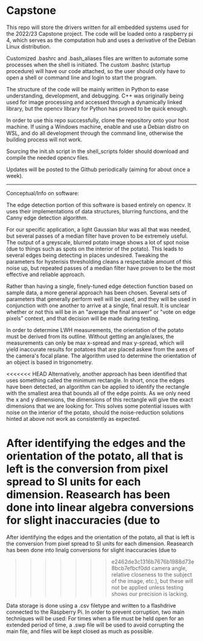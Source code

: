 # Capstone
This repo will store the drivers written for all embedded systems used for the 
	2022/23 Capstone project. The code will be loaded onto a raspberry pi 4,
	which serves as the computation hub and uses a derivative of the Debian 
	Linux distribution.

Customized .bashrc and .bash_aliases files are written to automate some processes 
	when the shell is initiated. The custom .bashrc (startup procedure) will
	have our code attached, so the user should only have to open a shell or
	command line and login to start the program.

The structure of the code will be mainly written in Python to ease understanding, 
	development, and debugging. C++ was originally being used for image 
	processing and accessed through a dynamically linked library, but
	the opencv library for Python has proved to be quick enough.

In order to use this repo successfully, clone the repository onto your host machine. 
	If using a Windows machine, enable and use a Debian distro on WSL, and do all 
	development through the command line, otherwise the building process will not 
	work.

Sourcing the init.sh script in the shell_scripts folder should download and compile 
	the needed opencv files.

Updates will be posted to the Github periodically (aiming for about once a week).
________________________________________________________________________________________
Conceptual/Info on software:

The edge detection portion of this software is based entirely on opencv. It uses their
	implementations of data structures, blurring functions, and the Canny edge 
	detection algorithm.

For our specific application, a light Gaussian blur was all that was needed, but several
	passes of a median filter have proven to be extremely useful. The output of a
	greyscale, blurred potato image shows a lot of spot noise (due to things such
	as spots on the interior of the potato). This leads to several edges being
	detecting in places undesired. Tweaking the parameters for hysterisis
	thresholding cleans a respectable amount of this noise up, but repeated passes
	of a median filter have proven to be the most effective and reliable approach.

Rather than having a single, finely-tuned edge detection function based on sample data,
	a more general approach has been chosen. Several sets of parameters that
	generally perform well will be used, and they will be used in conjunction
	with one another to arrive at a single, final result. It is unclear
	whether or not this will be in an "average the final answer" or 
	"vote on edge pixels" context, and that decision will be made during
	testing.

In order to determine LWH measurements, the orientation of the potato must be
	derived from its outline. Without getting an angle/axes, the measurements
	can only be max x-spread and max y-spread, which will yield inaccurate
	results for potatoes that are placed askew from the axes of the camera's
	focal plane. The algorithm used to determine the orientation of an object is
	based in trigonometry.

<<<<<<< HEAD
Alternatively, another approach has been identified that uses something called the
	minimum rectangle. In short, once the edges have been detected, an algorithm
	can be applied to identify the rectangle with the smallest area that bounds
	all of the edge points. As we only need the x and y dimensions, the dimensions
	of this rectangle will give the exact dimensions that we are looking for. This
	solves some potential issues with noise on the interior of the potato, should
	the noise-reduction solutions hinted at above not work as consistently as
	expected.

After identifying the edges and the orientation of the potato, all that is left is
	the conversion from pixel spread to SI units for each dimension. Reasearch
	has been done into linear algebra conversions for slight inaccuracies (due to 
=======
After identifying the edges and the orientation of the potato, all that is left is
	the conversion from pixel spread to SI units for each dimension. Reasearch
	has been done into linalg conversions for slight inaccuracies (due to 
>>>>>>> e2462de3c1316b7676b1988d73e8bcb7efbcf0dd
	camera angle, relative closeness to the subject of the image, etc.),
	but these will not be applied unless testing shows our precision is lacking.

Data storage is done using a .csv filetype and written to a flashdrive connected to
	the Raspberry Pi. In order to prevent corruption, two main techniques will
	be used: For times when a file must be held open for an extended period of
	time, a .swp file will be used to avoid corrupting the main file, and 
	files will be kept closed as much as possible.


